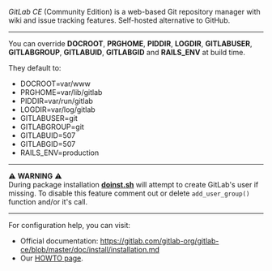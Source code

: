 *GitLab CE* (Community Edition) is a web-based Git repository manager with wiki and issue tracking features. Self-hosted alternative to GitHub.

- - - -
You can override **DOCROOT**, **PRGHOME**, **PIDDIR**, **LOGDIR**,  **GITLABUSER**, **GITLABGROUP**, **GITLABUID**, **GITLABGID** and **RAILS_ENV** at build time.  

They default to:
* DOCROOT=var/www
* PRGHOME=var/lib/gitlab
* PIDDIR=var/run/gitlab
* LOGDIR=var/log/gitlab
* GITLABUSER=git
* GITLABGROUP=git
* GITLABUID=507
* GITLABGID=507
* RAILS_ENV=production

- - - -
:warning: **WARNING** :warning:  
During package installation **[doinst.sh](gitlab-mariadb/doinst.sh)** will attempt to create GitLab's user if missing.
To disable this feature comment out or delete `add_user_group()` function and/or it's call.

- - - -
For configuration help, you can visit:  
* Official documentation: https://gitlab.com/gitlab-org/gitlab-ce/blob/master/doc/install/installation.md  
* Our [HOWTO page](https://code.nix.org.ua/Slackware/slackbuilds/wikis/gitlab-howto).

